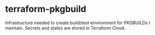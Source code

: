 # terraform-pkgbuild
Infrastructure needed to create build/test environment for PKGBUILDs I maintain. Secrets and states are stored in Terraform Cloud.
